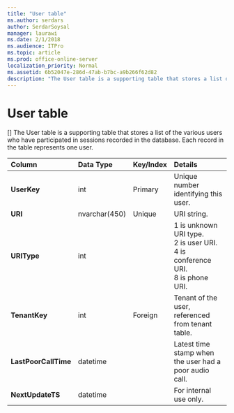 ```yaml
---
title: "User table"
ms.author: serdars
author: SerdarSoysal
manager: laurawi
ms.date: 2/1/2018
ms.audience: ITPro
ms.topic: article
ms.prod: office-online-server
localization_priority: Normal
ms.assetid: 6b52047e-286d-47ab-b7bc-a9b266f62d82
description: "The User table is a supporting table that stores a list of the various users who have participated in sessions recorded in the database. Each record in the table represents one user."
---
```


# User table
[]
The User table is a supporting table that stores a list of the various users who have participated in sessions recorded in the database. Each record in the table represents one user.
  
|**Column**|**Data Type**|**Key/Index**|**Details**|
|:-----|:-----|:-----|:-----|
|**UserKey** <br/> |int  <br/> |Primary  <br/> |Unique number identifying this user.  <br/> |
|**URI** <br/> |nvarchar(450)  <br/> |Unique  <br/> |URI string.  <br/> |
|**URIType** <br/> |int  <br/> ||1 is unknown URI type.  <br/> 2 is user URI.  <br/> 4 is conference URI.  <br/> 8 is phone URI.  <br/> |
|**TenantKey** <br/> |int  <br/> |Foreign  <br/> |Tenant of the user, referenced from tenant table.  <br/> |
|**LastPoorCallTime** <br/> |datetime  <br/> ||Latest time stamp when the user had a poor audio call.  <br/> |
|**NextUpdateTS** <br/> |datetime  <br/> ||For internal use only.  <br/> |
   

